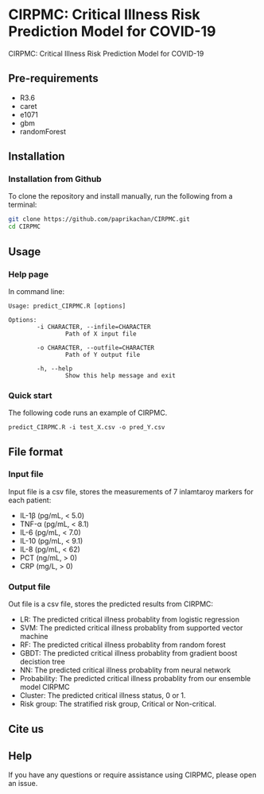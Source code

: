 
# CIRPMC: Critical Illness Risk Prediction Model for COVID-19

CIRPMC: Critical Illness Risk Prediction Model for COVID-19


## Pre-requirements
* R3.6
* caret
* e1071
* gbm
* randomForest


## Installation

### Installation from Github
To clone the repository and install manually, run the following from a terminal:
```Bash
git clone https://github.com/paprikachan/CIRPMC.git
cd CIRPMC
```

## Usage

### Help page

In command line:
```shell
Usage: predict_CIRPMC.R [options]

Options:
        -i CHARACTER, --infile=CHARACTER
                Path of X input file

        -o CHARACTER, --outfile=CHARACTER
                Path of Y output file

        -h, --help
                Show this help message and exit
```

### Quick start
The following code runs an example of CIRPMC.

```shell
predict_CIRPMC.R -i test_X.csv -o pred_Y.csv
```

## File format

### Input file

Input file is a csv file, stores the measurements of 7 inlamtaroy markers for each patient:
* IL-1β   (pg/mL, < 5.0)
* TNF-α (pg/mL, < 8.1)
* IL-6     (pg/mL, < 7.0)
* IL-10   (pg/mL, < 9.1)
* IL-8     (pg/mL, < 62)
* PCT     (ng/mL, > 0)
* CRP     (mg/L,   > 0)


### Output file
Out file is a csv file, stores the predicted results from CIRPMC:
* LR: The predicted critical illness probablity from logistic regression
* SVM: The predicted critical illness probablity from supported vector machine
* RF: The predicted critical illness probablity from random forest
* GBDT: The predicted critical illness probablity from gradient boost decistion tree
* NN: The predicted critical illness probablity from neural network
* Probability: The predicted critical illness probablity from our ensemble model CIRPMC
* Cluster: The predicted critical illness status, 0 or 1.
* Risk group: The stratified risk group, Critical or Non-critical.


## Cite us

## Help
If you have any questions or require assistance using CIRPMC, please open an issue.

